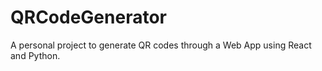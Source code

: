 # QRCodeGenerator
A personal project to generate QR codes through a Web App using React and Python.
